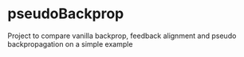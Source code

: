 # pseudoBackprop
Project to compare vanilla backprop, feedback alignment and pseudo backpropagation on a simple example
